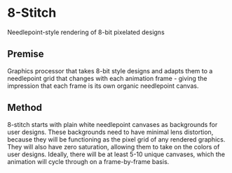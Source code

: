 # 8-Stitch
Needlepoint-style rendering of 8-bit pixelated designs

## Premise
Graphics processor that takes 8-bit style designs and adapts them to a needlepoint grid that changes with each animation frame - giving the impression that each frame is its own organic needlepoint canvas.

## Method
8-stitch starts with plain white needlepoint canvases as backgrounds for user designs. These backgrounds need to have minimal lens distortion, because they will be functioning as the pixel grid of any rendered graphics. They will also have zero saturation, allowing them to take on the colors of user designs. Ideally, there will be at least 5-10 unique canvases, which the animation will cycle through on a frame-by-frame basis.

